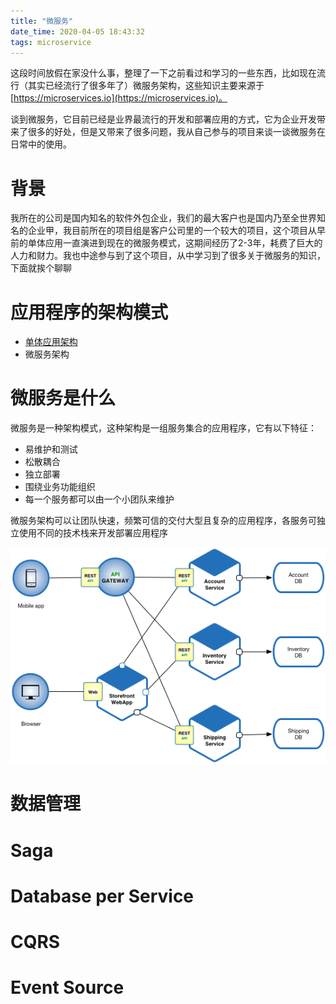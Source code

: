```yaml
---
title: "微服务"
date_time: 2020-04-05 18:43:32
tags: microservice
---
```


这段时间放假在家没什么事，整理了一下之前看过和学习的一些东西，比如现在流行（其实已经流行了很多年了）微服务架构，这些知识主要来源于[https://microservices.io](https://microservices.io)。

谈到微服务，它目前已经是业界最流行的开发和部署应用的方式，它为企业开发带来了很多的好处，但是又带来了很多问题，我从自己参与的项目来谈一谈微服务在日常中的使用。


# 背景
我所在的公司是国内知名的软件外包企业，我们的最大客户也是国内乃至全世界知名的企业甲，我目前所在的项目组是客户公司里的一个较大的项目，这个项目从早前的单体应用一直演进到现在的微服务模式，这期间经历了2-3年，耗费了巨大的人力和财力。我也中途参与到了这个项目，从中学习到了很多关于微服务的知识，下面就挨个聊聊

# 应用程序的架构模式
- [单体应用架构](/2020/04/06/monolithic.html)
- 微服务架构

# 微服务是什么
微服务是一种架构模式，这种架构是一组服务集合的应用程序，它有以下特征：
- 易维护和测试
- 松散耦合
- 独立部署
- 围绕业务功能组织
- 每一个服务都可以由一个小团队来维护

微服务架构可以让团队快速，频繁可信的交付大型且复杂的应用程序，各服务可独立使用不同的技术栈来开发部署应用程序

![Microservice_Architecture.png](/imgs/Microservice_Architecture.png)


# 数据管理


# Saga

# Database per Service


# CQRS

# Event Source